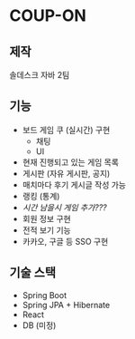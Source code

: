 # COUP-ON

## 제작
솔데스크 자바 2팀

## 기능
- 보드 게임 쿠 (실시간) 구현
    - 채팅
    - UI
- 현재 진행되고 있는 게임 목록 
- 게시판 (자유 게시판, 공지)
- 매치마다 후기 게시글 작성 가능
- 랭킹 (통계)
- *시간 남을시 게임 추가???*
- 회원 정보 구현
- 전적 보기 기능
- 카카오, 구글 등 SSO 구현

## 기술 스택

- Spring Boot
- Spring JPA + Hibernate
- React
- DB (미정)